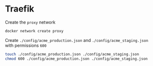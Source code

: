 # Traefik

Create the `proxy` network

```bash
docker network create proxy
```

Create `./config/acme_production.json` and `./config/acme_staging.json` with permissions `600`

```bash
touch ./config/acme_production.json ./config/acme_staging.json
chmod 600 ./config/acme_production.json ./config/acme_staging.json
```
